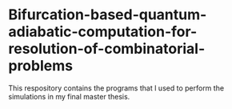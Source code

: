 # Bifurcation-based-quantum-adiabatic-computation-for-resolution-of-combinatorial-problems
This respository contains the programs that I used to perform the simulations in my final master thesis.

